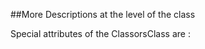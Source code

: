 
<!--
FrozenIsBool False
-->

##More Descriptions at the level of the class

Special attributes of the ClassorsClass are :
